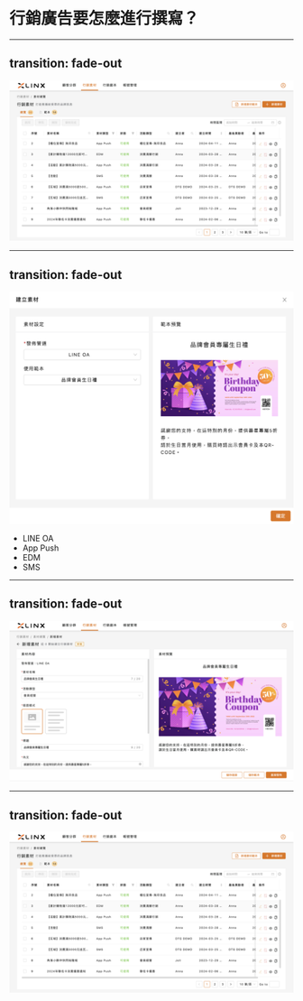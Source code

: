 <div class="flex flex-col justify-center items-center w-full h-full relative">
  <h1 class="title">行銷廣告要怎麼進行撰寫？</h1>
</div>

---
transition: fade-out
---

<div class="flex justify-center items-center relative">
  <img class="w-full" src="images/material/03.png">
  <Mark type="circle" :at="1" width="80" height="40" top="48" right="24" />
</div>


---
transition: fade-out
---

<div class="flex justify-center items-center relative">
  <img class="w-[70%]" src="images/material/01.png">
</div>
<v-click>
  <Mark type="circle" :at="1" width="180" height="40" top="152" left="240" />
</v-click>
<div class="absolute top-30">
  <ul>
    <v-click><li>LINE OA</li></v-click>
    <v-click><li>App Push</li></v-click>
    <v-click><li>EDM</li></v-click>
    <v-click><li>SMS</li></v-click>
  </ul>
</div>

---
transition: fade-out
---

<div class="flex justify-center items-center relative">
  <img class="w-full" src="images/material/02.png">
</div>

---
transition: fade-out
---

<div class="flex justify-center items-center relative">
  <img v-mark.circle.orange="1" class="w-full" src="images/material/03.png">
</div>

